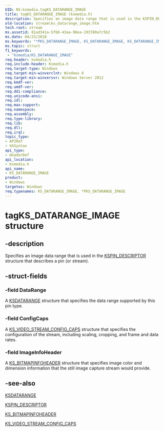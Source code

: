 ```yaml
---
UID: NS:ksmedia.tagKS_DATARANGE_IMAGE
title: tagKS_DATARANGE_IMAGE (ksmedia.h)
description: Specifies an image data range that is used in the KSPIN_DESCRIPTOR structure that describes a pin (or stream).
old-location: stream\ks_datarange_image.htm
tech.root: stream
ms.assetid: 81ad341a-5f68-43aa-98ea-193780a7c5b2
ms.date: 04/23/2018
ms.keywords: "*PKS_DATARANGE_IMAGE, KS_DATARANGE_IMAGE, KS_DATARANGE_IMAGE structure [Streaming Media Devices], PKS_DATARANGE_IMAGE, PKS_DATARANGE_IMAGE structure pointer [Streaming Media Devices], ksmedia/KS_DATARANGE_IMAGE, ksmedia/PKS_DATARANGE_IMAGE, stream.ks_datarange_image, tagKS_DATARANGE_IMAGE"
ms.topic: struct
f1_keywords:
 - "ksmedia/KS_DATARANGE_IMAGE"
req.header: ksmedia.h
req.include-header: Ksmedia.h
req.target-type: Windows
req.target-min-winverclnt: Windows 8
req.target-min-winversvr: Windows Server 2012
req.kmdf-ver: 
req.umdf-ver: 
req.ddi-compliance: 
req.unicode-ansi: 
req.idl: 
req.max-support: 
req.namespace: 
req.assembly: 
req.type-library: 
req.lib: 
req.dll: 
req.irql: 
topic_type:
- APIRef
- kbSyntax
api_type:
- HeaderDef
api_location:
- Ksmedia.h
api_name:
- KS_DATARANGE_IMAGE
product:
- Windows
targetos: Windows
req.typenames: KS_DATARANGE_IMAGE, *PKS_DATARANGE_IMAGE
---
```


# tagKS_DATARANGE_IMAGE structure


## -description


Specifies an image data range that is used in the <a href="https://docs.microsoft.com/windows-hardware/drivers/ddi/content/ks/ns-ks-kspin_descriptor">KSPIN_DESCRIPTOR</a> structure that describes a pin (or stream).


## -struct-fields




### -field DataRange

A <a href="https://docs.microsoft.com/previous-versions/ff561658(v=vs.85)">KSDATARANGE</a> structure that specifies the data range supported by this pin type.


### -field ConfigCaps

A <a href="https://docs.microsoft.com/windows-hardware/drivers/ddi/content/ksmedia/ns-ksmedia-_ks_video_stream_config_caps">KS_VIDEO_STREAM_CONFIG_CAPS</a> structure that specifies the configuration of the stream, including scaling, cropping, and frame and data rates.


### -field ImageInfoHeader

A <a href="https://docs.microsoft.com/windows-hardware/drivers/ddi/content/ksmedia/ns-ksmedia-tagks_bitmapinfoheader">KS_BITMAPINFOHEADER</a> structure that specifies image color and dimension information that the still image capture stream would provide.


## -see-also




<a href="https://docs.microsoft.com/previous-versions/ff561658(v=vs.85)">KSDATARANGE</a>



<a href="https://docs.microsoft.com/windows-hardware/drivers/ddi/content/ks/ns-ks-kspin_descriptor">KSPIN_DESCRIPTOR</a>



<a href="https://docs.microsoft.com/windows-hardware/drivers/ddi/content/ksmedia/ns-ksmedia-tagks_bitmapinfoheader">KS_BITMAPINFOHEADER</a>



<a href="https://docs.microsoft.com/windows-hardware/drivers/ddi/content/ksmedia/ns-ksmedia-_ks_video_stream_config_caps">KS_VIDEO_STREAM_CONFIG_CAPS</a>
 

 

